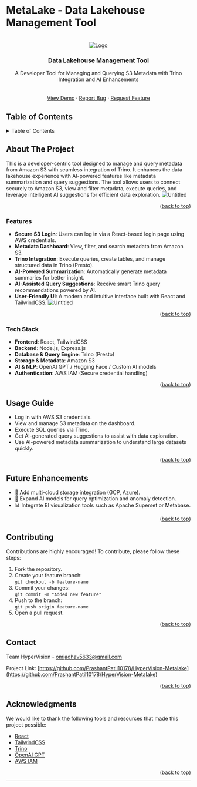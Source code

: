 # MetaLake - Data Lakehouse Management Tool

<br />
<div align="center">
 <a href="#">
    <img src="https://i.ibb.co/7N8Q9rN6/Whats-App-Image-2025-03-29-at-10-56-58-AM.jpg" alt="Logo" style={borderRadius:"10px"}>
  </a>
  <h3 align="center">Data Lakehouse Management Tool</h3>
  <p align="center">
    A Developer Tool for Managing and Querying S3 Metadata with Trino Integration and AI Enhancements
    <br />
    <br />
    <br />
    <a href="https://github.com/your-repo/data-lakehouse-tool">View Demo</a> &middot; 
    <a href="https://github.com/your-repo/data-lakehouse-tool/issues/new?labels=bug&template=bug-report---.md">Report Bug</a> &middot; 
    <a href="https://github.com/your-repo/data-lakehouse-tool/issues/new?labels=enhancement&template=feature-request---.md">Request Feature</a>
  </p>
</div>

## Table of Contents

<details>
  <summary>Table of Contents</summary>
  <ol>
    <li><a href="#about-the-project">About The Project</a>
      <ul>
        <li><a href="#features">Features</a></li>
        <li><a href="#tech-stack">Tech Stack</a></li>
      </ul>
    </li>
    <li><a href="#usage-guide">Usage Guide</a></li>
    <li><a href="#future-enhancements">Future Enhancements</a></li>
    <li><a href="#contributing">Contributing</a></li>
    <li><a href="#contact">Contact</a></li>
  </ol>
</details>

## About The Project

This is a developer-centric tool designed to manage and query metadata from Amazon S3 with seamless integration of Trino. It enhances the data lakehouse experience with AI-powered features like metadata summarization and query suggestions. The tool allows users to connect securely to Amazon S3, view and filter metadata, execute queries, and leverage intelligent AI suggestions for efficient data exploration.
![Untitled](https://github.com/user-attachments/assets/6e42ec77-d1ce-4513-847a-53aaae3b2934)

<p align="right">(<a href="#readme-top">back to top</a>)</p>

### Features

- **Secure S3 Login**: Users can log in via a React-based login page using AWS credentials.
- **Metadata Dashboard**: View, filter, and search metadata from Amazon S3.
- **Trino Integration**: Execute queries, create tables, and manage structured data in Trino (Presto).
- **AI-Powered Summarization**: Automatically generate metadata summaries for better insight.
- **AI-Assisted Query Suggestions**: Receive smart Trino query recommendations powered by AI.
- **User-Friendly UI**: A modern and intuitive interface built with React and TailwindCSS.
  ![Untitled](https://github.com/user-attachments/assets/b601f0aa-cbbf-4717-bddd-559cf7dcfcd7)

<p align="right">(<a href="#readme-top">back to top</a>)</p>

### Tech Stack

- **Frontend**: React, TailwindCSS
- **Backend**: Node.js, Express.js
- **Database & Query Engine**: Trino (Presto)
- **Storage & Metadata**: Amazon S3
- **AI & NLP**: OpenAI GPT / Hugging Face / Custom AI models
- **Authentication**: AWS IAM (Secure credential handling)

<p align="right">(<a href="#readme-top">back to top</a>)</p>

## Usage Guide

- Log in with AWS S3 credentials.
- View and manage S3 metadata on the dashboard.
- Execute SQL queries via Trino.
- Get AI-generated query suggestions to assist with data exploration.
- Use AI-powered metadata summarization to understand large datasets quickly.

<p align="right">(<a href="#readme-top">back to top</a>)</p>

## Future Enhancements

- 🚀 Add multi-cloud storage integration (GCP, Azure).
- 🤖 Expand AI models for query optimization and anomaly detection.
- 📊 Integrate BI visualization tools such as Apache Superset or Metabase.

<p align="right">(<a href="#readme-top">back to top</a>)</p>

## Contributing

Contributions are highly encouraged! To contribute, please follow these steps:

1. Fork the repository.
2. Create your feature branch:  
   `git checkout -b feature-name`
3. Commit your changes:  
   `git commit -m "Added new feature"`
4. Push to the branch:  
   `git push origin feature-name`
5. Open a pull request.

<p align="right">(<a href="#readme-top">back to top</a>)</p>

## Contact

Team HyperVision - omjadhav5633@gmail.com

Project Link: [https://github.com/PrashantPatil10178/HyperVision-Metalake](https://github.com/PrashantPatil10178/HyperVision-Metalake)

<p align="right">(<a href="#readme-top">back to top</a>)</p>

## Acknowledgments

We would like to thank the following tools and resources that made this project possible:

- [React](https://reactjs.org/)
- [TailwindCSS](https://tailwindcss.com/)
- [Trino](https://trino.io/)
- [OpenAI GPT](https://openai.com/)
- [AWS IAM](https://aws.amazon.com/iam/)

<p align="right">(<a href="#readme-top">back to top</a>)</p>

---

[contributors-shield]: https://img.shields.io/github/contributors/your-repo/data-lakehouse-tool.svg?style=for-the-badge
[contributors-url]: https://github.com/your-repo/data-lakehouse-tool/graphs/contributors
[forks-shield]: https://img.shields.io/github/forks/your-repo/data-lakehouse-tool.svg?style=for-the-badge
[forks-url]: https://github.com/your-repo/data-lakehouse-tool/network/members
[stars-shield]: https://img.shields.io/github/stars/your-repo/data-lakehouse-tool.svg?style=for-the-badge
[stars-url]: https://github.com/your-repo/data-lakehouse-tool/stargazers
[issues-shield]: https://img.shields.io/github/issues/your-repo/data-lakehouse-tool.svg?style=for-the-badge
[issues-url]: https://github.com/your-repo/data-lakehouse-tool/issues
[license-shield]: https://img.shields.io/github/license/your-repo/data-lakehouse-tool.svg?style=for-the-badge
[license-url]: https://github.com/your-repo/data-lakehouse-tool/blob/main/LICENSE.txt
[linkedin-shield]: https://img.shields.io/badge/-LinkedIn-black.svg?style=for-the-badge&logo=linkedin&colorB=555
[linkedin-url]: https://linkedin.com/in/your-profile
